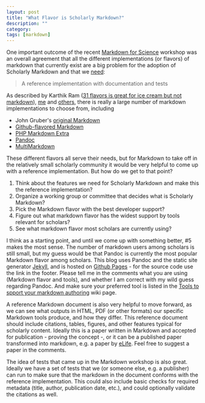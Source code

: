 ```yaml
---
layout: post
title: "What Flavor is Scholarly Markdown?"
description: ""
category: 
tags: [markdown]
---
```

One important outcome of the recent [Markdown for Science] workshop was an overall agreement that all the different implementations (or flavors) of markdown that currently exist are a big problem for the adoption of Scholarly Markdown and that we [need]: 

> A reference implementation with documentation and tests

As described by Karthik Ram ([31 flavors is great for ice cream but not markdown]), [me] and [others], there is really a large number of markdown implementations to choose from, including

- John Gruber's [original Markdown]
- [Github-flavored Markdown]
- [PHP Markdown Extra]
- [Pandoc]
- [MultiMarkdown]

These different flavors all serve their needs, but for Markdown to take off in the relatively small scholarly community it would be very helpful to come up with a reference implementation. But how do we get to that point?

1. Think about the features we need for Scholarly Markdown and make this the reference implementation?
2. Organize a working group or committee that decides what is Scholarly Markdown?
3. Pick the Markdown flavor with the best developer support?
4. Figure out what markdown flavor has the widest support by tools relevant for scholars?
5. See what markdown flavor most scholars are currently using?

I think as a starting point, and until we come up with something better, #5 makes the most sense. The number of markdown users among scholars is still small, but my guess would be that Pandoc is currently the most popular Markdown flavor among scholars. This blog uses Pandoc and the static site generator [Jekyll], and is hosted on [Github Pages] - for the source code use the link in the footer. Please tell me in the comments what you are using (Markdown flavor and tools), and whether I am correct with my wild guess regarding Pandoc. And make sure your preferred tool is listed in the [Tools to spport your markdown authoring] wiki page.

A reference Markdown document is also very helpful to move forward, as we can see what outputs in HTML, PDF (or other formats) our specific Markdown tools produce, and how they differ. This reference document should include citations, tables, figures, and other features typical for scholarly content. Ideally this is a paper written in Markdown and accepted for publication - proving the concept -, or it can be a published paper transformed into markdown, e.g. a paper by [eLife]. Feel free to suggest a paper in the comments.

The idea of tests that came up in the Markdown workshop is also great. Ideally we have a set of tests that we (or someone else, e.g. a publisher) can run to make sure that the markdown in the document conforms with the reference implementation. This could also include basic checks for required metadata (title, author, publication date, etc.), and could optionally validate the citations as well.

[Markdown for Science]: https://github.com/scholmd/scholmd/wiki/workshop
[need]: https://github.com/scholmd/scholmd/wiki/What-is-Markdown
[31 flavors is great for ice cream but not markdown]: https://github.com/scholmd/scholmd/wiki/workshop
[me]: /2012/12/13/a-call-for-scholarly-markdown/
[others]: http://www.codinghorror.com/blog/2012/10/the-future-of-markdown.html
[original Markdown]: http://daringfireball.net/projects/markdown/
[Github-flavored Markdown]: https://help.github.com/articles/github-flavored-markdown
[PHP Markdown Extra]: http://michelf.ca/projects/php-markdown/extra/
[Pandoc]: http://johnmacfarlane.net/pandoc/
[MultiMarkdown]: http://fletcherpenney.net/multimarkdown/
[Jekyll]: http://jekyllrb.com
[Github Pages]: http://pages.github.com
[Tools to spport your markdown authoring]: https://github.com/scholmd/scholmd/wiki/Tools-to-support-your-markdown-authoring
[eLife]: http://www.elifesciences.org/elife-now-supports-content-negotiation/
